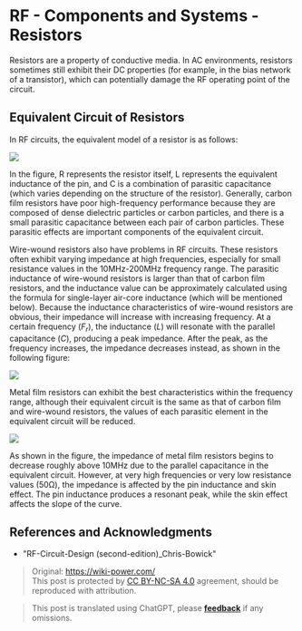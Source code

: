 # RF - Components and Systems - Resistors

Resistors are a property of conductive media. In AC environments, resistors sometimes still exhibit their DC properties (for example, in the bias network of a transistor), which can potentially damage the RF operating point of the circuit.

## Equivalent Circuit of Resistors

In RF circuits, the equivalent model of a resistor is as follows:

![](https://wiki-media-1253965369.cos.ap-guangzhou.myqcloud.com/img/20220408173626.png)

In the figure, R represents the resistor itself, L represents the equivalent inductance of the pin, and C is a combination of parasitic capacitance (which varies depending on the structure of the resistor). Generally, carbon film resistors have poor high-frequency performance because they are composed of dense dielectric particles or carbon particles, and there is a small parasitic capacitance between each pair of carbon particles. These parasitic effects are important components of the equivalent circuit.

Wire-wound resistors also have problems in RF circuits. These resistors often exhibit varying impedance at high frequencies, especially for small resistance values in the 10MHz-200MHz frequency range. The parasitic inductance of wire-wound resistors is larger than that of carbon film resistors, and the inductance value can be approximately calculated using the formula for single-layer air-core inductance (which will be mentioned below). Because the inductance characteristics of wire-wound resistors are obvious, their impedance will increase with increasing frequency. At a certain frequency ($F_r$), the inductance ($L$) will resonate with the parallel capacitance ($C$), producing a peak impedance. After the peak, as the frequency increases, the impedance decreases instead, as shown in the following figure:

![](https://wiki-media-1253965369.cos.ap-guangzhou.myqcloud.com/img/20220411135204.png)

Metal film resistors can exhibit the best characteristics within the frequency range, although their equivalent circuit is the same as that of carbon film and wire-wound resistors, the values of each parasitic element in the equivalent circuit will be reduced.

![](https://wiki-media-1253965369.cos.ap-guangzhou.myqcloud.com/img/20220411135807.png)

As shown in the figure, the impedance of metal film resistors begins to decrease roughly above 10MHz due to the parallel capacitance in the equivalent circuit. However, at very high frequencies or very low resistance values (50Ω), the impedance is affected by the pin inductance and skin effect. The pin inductance produces a resonant peak, while the skin effect affects the slope of the curve.

## References and Acknowledgments

- "RF-Circuit-Design (second-edition)\_Chris-Bowick" 

> Original: <https://wiki-power.com/>  
> This post is protected by [CC BY-NC-SA 4.0](https://creativecommons.org/licenses/by/4.0/deed.en) agreement, should be reproduced with attribution.

> This post is translated using ChatGPT, please [**feedback**](https://github.com/linyuxuanlin/Wiki_MkDocs/issues/new) if any omissions.